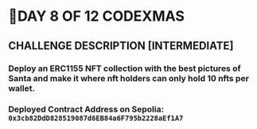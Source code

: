 # 🎄DAY 8 OF 12 CODEXMAS

## CHALLENGE DESCRIPTION [INTERMEDIATE]

### Deploy an ERC1155 NFT collection with the best pictures of Santa and make it where nft holders can only hold 10 nfts per wallet.

### Deployed Contract Address on Sepolia: `0x3cb82DdD828519087d6EB84a6F795b2228aEf1A7`
